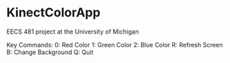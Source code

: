 KinectColorApp
==============

EECS 481 project at the University of Michigan

Key Commands:
0: Red Color
1: Green Color
2: Blue Color
R: Refresh Screen
B: Change Background
Q: Quit
